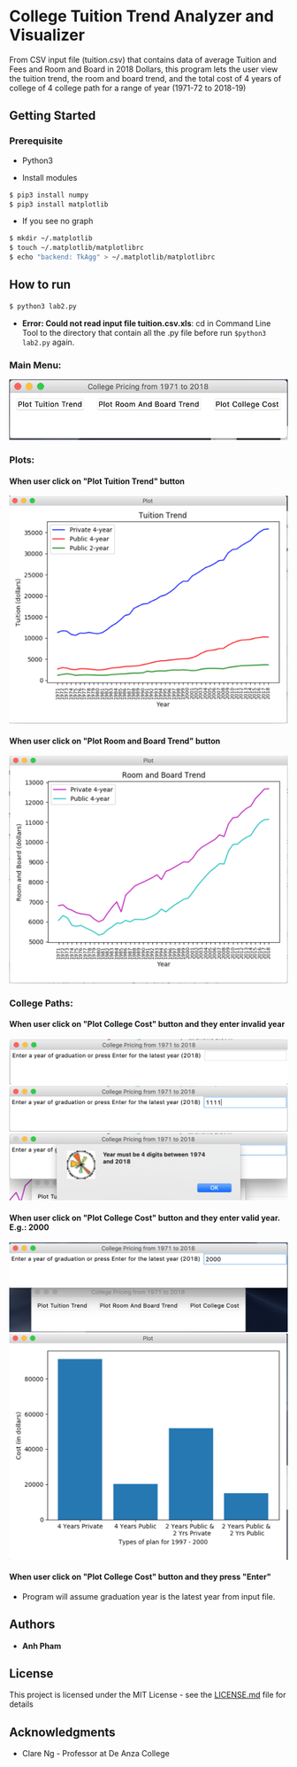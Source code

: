 # College Tuition Trend Analyzer and Visualizer

From CSV input file (tuition.csv) that contains data of average Tuition and Fees and Room and Board in 2018 Dollars, this program lets the user view the tuition trend, the room and board trend, and the total cost of 4 years of college of 4 college path for a range of year (1971-72 to 2018-19)


## Getting Started
### Prerequisite
+  Python3

+ Install modules
```bash
$ pip3 install numpy
$ pip3 install matplotlib
```

+ If you see no graph
```bash
$ mkdir ~/.matplotlib
$ touch ~/.matplotlib/matplotlibrc
$ echo "backend: TkAgg" > ~/.matplotlib/matplotlibrc
```


## How to run
```bash
$ python3 lab2.py
```

+ **Error: Could not read input file tuition.csv.xls**:
cd in Command Line Tool to the directory that contain all the .py file before run `$python3 lab2.py` again.

### Main Menu:

![main_menu](https://github.com/anh65498/Python-Applications/blob/master/Program%202_Data%20Vis%20and%20GUI/Photos%20for%20readme/main_menu.png)

### Plots:
#### When user click on "Plot Tuition Trend" button
![tuition_trend](https://github.com/anh65498/Python-Applications/blob/master/Program%202_Data%20Vis%20and%20GUI/Photos%20for%20readme/tuition_trend.png)

#### When user click on "Plot Room and Board Trend" button

![room_and_board.png](https://github.com/anh65498/Python-Applications/blob/master/Program%202_Data%20Vis%20and%20GUI/Photos%20for%20readme/room_and_board.png)

### College Paths:
#### When user click on "Plot College Cost" button and they enter invalid year
![user_input.png](https://github.com/anh65498/Python-Applications/blob/master/Program%202_Data%20Vis%20and%20GUI/Photos%20for%20readme/user_input.png)
![user_input_1.png](https://github.com/anh65498/Python-Applications/blob/master/Program%202_Data%20Vis%20and%20GUI/Photos%20for%20readme/user_input_1.png)
![error_msg.png](https://github.com/anh65498/Python-Applications/blob/master/Program%202_Data%20Vis%20and%20GUI/Photos%20for%20readme/error_msg.png)

#### When user click on "Plot College Cost" button and they enter valid year. E.g.: 2000
![user_input_2.png](https://github.com/anh65498/Python-Applications/blob/master/Program%202_Data%20Vis%20and%20GUI/Photos%20for%20readme/user_input_2.png)
![user_input_3.png](https://github.com/anh65498/Python-Applications/blob/master/Program%202_Data%20Vis%20and%20GUI/Photos%20for%20readme/user_input_3.png)

#### When user click on "Plot College Cost" button and they press "Enter"
+ Program will assume graduation year is the latest year from input file.


## Authors

* **Anh Pham**

## License

This project is licensed under the MIT License - see the [LICENSE.md](LICENSE.md) file for details

## Acknowledgments

* Clare Ng - Professor at De Anza College
